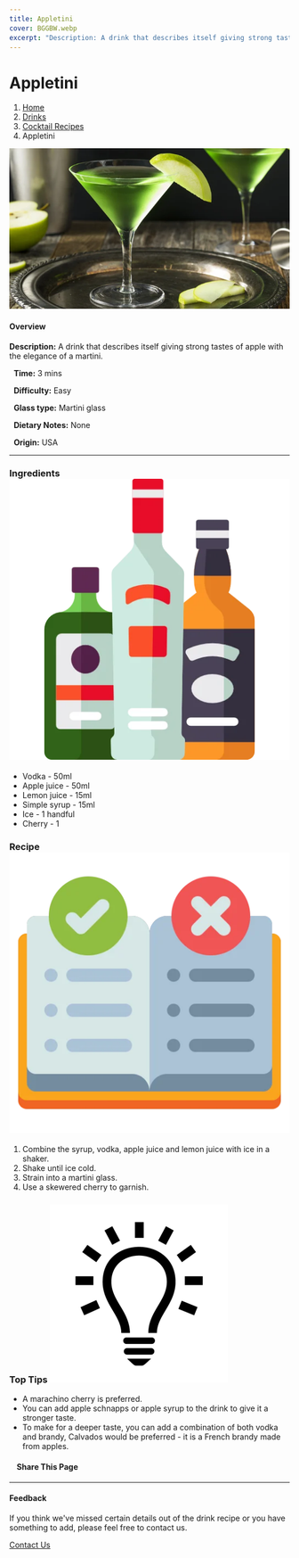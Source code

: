 ```yaml
---
title: Appletini
cover: BGGBW.webp
excerpt: "Description: A drink that describes itself giving strong tastes of apple with the elegance of a martini."
---
```


# Appletini

1.  [Home](/)
2.  [Drinks](drinks)
3.  [Cocktail Recipes](drinks/cocktailrecipes)
4.  Appletini

![](/images/appletini.webp)

#### Overview

**Description:** A drink that describes itself giving strong tastes of apple with the elegance of a martini.

  **Time:** 3 mins

  **Difficulty:** Easy

  **Glass type:** Martini glass

  **Dietary Notes:** None

  **Origin:** USA

* * *

### Ingredients ![target](/images/liquor.webp)

-   Vodka - 50ml
-   Apple juice - 50ml
-   Lemon juice - 15ml
-   Simple syrup - 15ml
-   Ice - 1 handful
-   Cherry - 1

### Recipe ![target](/images/rules.webp)

1.  Combine the syrup, vodka, apple juice and lemon juice with ice in a shaker.
2.  Shake until ice cold.
3.  Strain into a martini glass.
4.  Use a skewered cherry to garnish.

### Top Tips ![target](/images/lightbulb.webp)

-   A marachino cherry is preferred.
-   You can add apple schnapps or apple syrup to the drink to give it a stronger taste.
-   To make for a deeper taste, you can add a combination of both vodka and brandy, Calvados would be preferred - it is a French brandy made from apples.

####     Share This Page

[](https://www.facebook.com/sharer/sharer.php?u=beergogglegames.co.uk/Drinks/CocktailRecipes/appletini)[](https://www.instagram.com/direct/new/)[](https://twitter.com/intent/tweet?url=beergogglegames.co.uk/Drinks/CocktailRecipes/appletini)

* * *

#### Feedback

If you think we've missed certain details out of the drink recipe or you have something to add, please feel free to contact us.

  
  
  
[Contact Us](contact)
